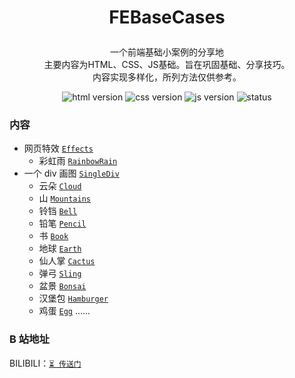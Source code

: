 # <p align=center>FEBaseCases</p>

<p align=center>
一个前端基础小案例的分享地
<br>主要内容为HTML、CSS、JS基础。旨在巩固基础、分享技巧。
<br>内容实现多样化，所列方法仅供参考。</p>

<p align=center>
<img src='https://img.shields.io/badge/HTML-5-blue?style=flat-square' alt="html version" style='cursor:pointer' />
<img src='https://img.shields.io/badge/CSS-3-blue?style=flat-square' alt="css version" style='cursor:pointer' />
<img src='https://img.shields.io/badge/JavaScript-ES6-blue?style=flat-square' alt="js version" style='cursor:pointer' />
<img src='https://img.shields.io/badge/status-pending-orange?style=flat-square' alt="status" style='cursor:pointer' />
</p>

### 内容

- 网页特效 [`Effects`](/Effects/)
  - 彩虹雨 [`RainbowRain`](/Effects/RainbowRain/rainbowrain.html)
- 一个 div 画图 [`SingleDiv`](/SingleDiv/)
  - 云朵 [`Cloud`](/SingleDiv/Cloud.html)
  - 山 [`Mountains`](/SingleDiv/Mountains.html)
  - 铃铛 [`Bell`](/SingleDiv/Bell.html)
  - 铅笔 [`Pencil`](/SingleDiv/Pencil.html)
  - 书 [`Book`](/SingleDiv/Book.html)
  - 地球 [`Earth`](/SingleDiv/Earth.html)
  - 仙人掌 [`Cactus`](/SingleDiv/Cactus.html)
  - 弹弓 [`Sling`](/SingleDiv/Sling.html)
  - 盆景 [`Bonsai`](/SingleDiv/Bonsai.html)
  - 汉堡包 [`Hamburger`](/SingleDiv/Hamburger.html)
  - 鸡蛋 [`Egg`](/SingleDiv/Egg.html)
    ......

### B 站地址

BILIBILI：[`⏳ 传送门`](https://space.bilibili.com/30569760)
